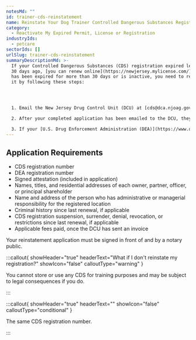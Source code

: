```yaml
---
notesMd: ""
id: trainer-cds-reinstatement
name: Reinstate Your Dog Trainer Controlled Dangerous Substances Registration
category:
  - Reactivate My Expired Permit, License or Registration
industryIds:
  - petcare
sectorIds: []
urlSlug: trainer-cds-reinstatement
summaryDescriptionMd: >-
  If your Controlled Dangerous Substances (CDS) registration expired less than
  30 days ago, [you can renew online](https://newjersey.mylicense.com/). If it
  has been expired for more than 30 days or is inactive, you need to reinstate
  it by following these steps:




  1. Email the New Jersey Drug Control Unit (DCU) at [cds@dca.njoag.gov](mailto:CDS@dca.njoag.gov) to request the Facilities Reinstatement application.

  2. After your completed application has been emailed to the DCU, they will email you an invoice to pay the fee online.

  3. If your [U.S. Drug Enforcement Administration (DEA)](https://www.deadiversion.usdoj.gov/online_forms_apps.html) registration is also expired, be sure to reinstate it.
---
```


## Application Requirements

- CDS registration number
- DEA registration number
- Signed attestation (included in application)
- Names, titles, and residential addresses of each owner, partner, officer, or principal shareholder
- Name and address of the person who has administrative or managerial responsibility for the registered location
- Criminal history since last renewal, if applicable
- CDS registration suspension, surrender, denial, revocation, or restrictions since last renewal, if applicable
- Applicable fees paid, once the DCU has sent an invoice

Your reinstatement application must be signed in front of and by a notary public.

:::callout{ showHeader="true" headerText="What if I don't reinstate my registration?" showIcon="false" calloutType="warning" }

You cannot store or use any CDS for training purposes and may be subject to legal consequences if you do.

:::

:::callout{ showHeader="true" headerText="" showIcon="false" calloutType="conditional" }

The same CDS registration number.

:::
